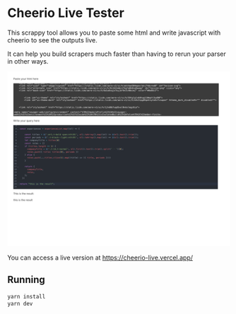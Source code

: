 # Cheerio Live Tester

This scrappy tool allows you to paste some html and write javascript with cheerio to see the outputs live.

It can help you build scrapers much faster than having to rerun your parser in other ways.

![Example of the app](./screenshot.png)

You can access a live version at https://cheerio-live.vercel.app/

## Running

```shell
yarn install
yarn dev
```
